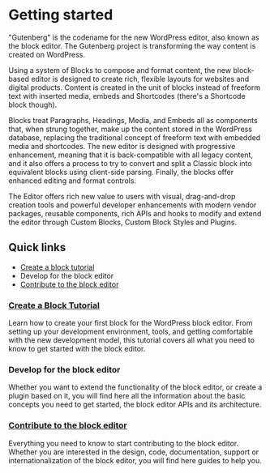 # Getting started

"Gutenberg" is the codename for the new WordPress editor, also known as the block editor. The Gutenberg project is transforming the way content is created on WordPress.

Using a system of Blocks to compose and format content, the new block-based editor is designed to create rich, flexible layouts for websites and digital products. Content is created in the unit of blocks instead of freeform text with inserted media, embeds and Shortcodes (there's a Shortcode block though).

Blocks treat Paragraphs, Headings, Media, and Embeds all as components that, when strung together, make up the content stored in the WordPress database, replacing the traditional concept of freeform text with embedded media and shortcodes. The new editor is designed with progressive enhancement, meaning that it is back-compatible with all legacy content, and it also offers a process to try to convert and split a Classic block into equivalent blocks using client-side parsing. Finally, the blocks offer enhanced editing and format controls.

The Editor offers rich new value to users with visual, drag-and-drop creation tools and powerful developer enhancements with modern vendor packages, reusable components, rich APIs and hooks to modify and extend the editor through Custom Blocks, Custom Block Styles and Plugins.

<!-- Here, we could add the different visuals representing the areas of the editor (see https://github.com/WordPress/gutenberg/issues/27400#issue-754467949). -->

## Quick links
- [Create a block tutorial](#create-a-block-tutorial) 
- Develop for the block editor 
- [Contribute to the block editor](contribute-to-the-block-editor)

### [Create a Block Tutorial](/docs/designers-developers/developers/tutorials/create-block/readme.md)
Learn how to create your first block for the WordPress block editor. From setting up your development environment, tools, and getting comfortable with the new development model, this tutorial covers all what you need to know to get started with the block editor.

### Develop for the block editor
Whether you want to extend the functionality of the block editor, or create a plugin based on it, you will find here all the information about the basic concepts you need to get started, the block editor APIs and its architecture.

<!-- Here we will have chapters on the API, component references, etc ...
Also, we can have as bullet points links pointing to these chapters. -->

### [Contribute to the block editor](/docs/contributors/readme.md)
Everything you need to know to start contributing to the block editor. Whether you are interested in the design, code, documentation, support or internationalization of the block editor, you will find here guides to help you.